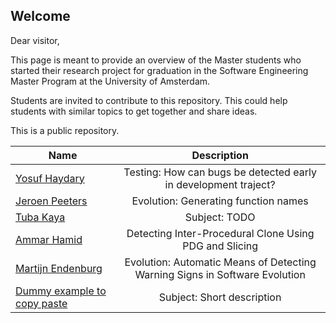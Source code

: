 Welcome
-------

Dear visitor,

This page is meant to provide an overview of the Master students who started their research project for graduation in the Software Engineering Master Program at the University of Amsterdam.

Students are invited to contribute to this repository. This could help students with similar topics to get together and share ideas.

This is a public repository.


| Name                                              | Description                                                   |
| --------------------------------------------------|:-------------------------------------------------------------:|
| [Yosuf Haydary](mailto:yosuf.haydary@gmail.com)   | Testing: How can bugs be detected early in development traject? 
| [Jeroen Peeters](na)                              | Evolution: Generating function names                          |
| [Tuba Kaya](mailto:tuba_kaya@outlook.com)         | Subject: TODO                                                 |
| [Ammar Hamid](mailto:ammarhamid84@gmail.com)      | Detecting Inter-Procedural Clone Using PDG and Slicing        |
| [Martijn Endenburg](mailto:martijn.endenburg@gmail.com)| Evolution: Automatic Means of Detecting Warning Signs in Software Evolution |
| [Dummy example to copy paste](somelink)           | Subject: Short description                                    |
